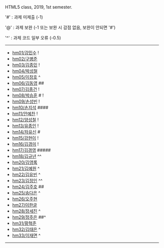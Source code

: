 HTML5 class, 2019, 1st semester.

'#' : 과제 미제출 (-1)

'@' : 과제 보완 (-1 또는 보완 시 감점 없음, 보완이 안되면 '#')

'^' : 과제 코드 일부 오류 (-0.5)

***
- [hm01/강민수](https://github.com/kangminsooKMS/hm01) !
- [hm02/구병준](https://github.com/GubyeongJun/hm02)
- [hm03/김종민](https://github.com/ghs1472/hm03) !
- [hm04/박성철](https://github.com/parkseongcheol/hm04)
- [hm05/이창호](https://github.com/lchho96/hm05) ^
- [hm06/김동영](https://github.com/badaral/hm06) ##
- [hm07/김종건](https://github.com/kjg9704/hm07) !
- [hm08/박승훈](https://github.com/wirrinomp12/hm08) # !
- [hm09/손성빈](https://github.com/ijseongbin/hm09) !
- [hm10/손지석](https://github.com/SonJiSeok8904/hm10) ####
- [hm11/안예찬](https://github.com/dksdpcks1/hm11) !
- [hm12/양성철](https://github.com/YANGSUNGCHUL/hm12) !
- [hm13/유종인](https://github.com/yujongin/hm13) !
- [hm14/차유신](https://github.com/Usin96/hm14) #
- [hm15/강현이](https://github.com/Hyeonyi9081/hm15) !
- [hm16/김경미](https://github.com/kyungmi0120/hm16) !
- [hm17/김경영](https://github.com/IjuHM17/hm17) #####
- [hm18/김규년](https://github.com/kgn4746/hm18) ^^
- [hm20/김영록](https://github.com/septempeccatis/hm20)
- [hm21/김예원](https://github.com/yewon1621/hm21) ^
- [hm22/김유빈](https://github.com/kybb0709/hm22) ^
- [hm23/김정인](https://github.com/ruby723/hm23) ^^
- [hm24/김주호](https://github.com/juhokim121/hm24) ##
- [hm25/송다은](https://github.com/daeun99/hm25) ^
- [hm26/오주현](https://github.com/wngus0317/hm26)
- [hm27/이한글](https://github.com/hangle9449/hm27) 
- [hm28/장세진](https://github.com/sejin573/hm28) ^
- [hm29/정주은](https://github.com/jueun111/hm29) ##^
- [hm31/황혁준](https://github.com/FL08/HM31) 
- [hm32/김태은](https://github.com/appekm/hm32) ^
- [hm33/이재면](https://github.com/JaeMyeon/hm33) ^
***

